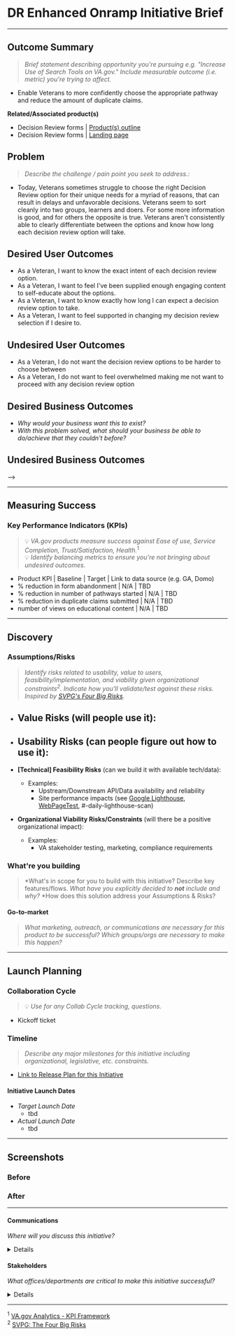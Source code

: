 # DR Enhanced Onramp Initiative Brief

---

## Outcome Summary
> *Brief statement describing opportunity you're pursuing e.g. "Increase Use of Search Tools on VA.gov." Include measurable outcome (i.e. metric) you're trying to affect.*
* Enable Veterans to more confidently choose the appropriate pathway and reduce the amount of duplicate claims. 

**Related/Associated product(s)**
- Decision Review forms | [Product(s) outline](https://github.com/department-of-veterans-affairs/va.gov-team/tree/master/products/decision-reviews) 
- Decision Review forms | [Landing page](https://www.va.gov/decision-reviews/) 

## Problem
> *Describe the challenge / pain point you seek to address.:* 
* Today, Veterans sometimes struggle to choose the right Decision Review option for their unique needs for a myriad of reasons, that can result in delays and unfavorable decisions. Veterans seem to sort cleanly into two groups, learners and doers. For some more information is good, and for others the opposite is true. Veterans aren't consistently able to clearly differentiate between the options and know how long each decision review option will take.   

## Desired User Outcomes
- As a Veteran, I want to know the exact intent of each decision review option.
- As a Veteran, I want to feel I've been supplied enough engaging content to self-educate about the options.
- As a Veteran, I want to know exactly how long I can expect a decision review option to take.
- As a Veteran, I want to feel supported in changing my decision review selection if I desire to.

## Undesired User Outcomes
- As a Veteran, I do not want the decision review options to be harder to choose between
- As a Veteran, I do not want to feel overwhelmed making me not want to proceed with any decision review option

  
## Desired Business Outcomes
- *Why would your business want this to exist?*
- *With this problem solved, what should your business be able to do/achieve that they couldn't before?*

## Undesired Business Outcomes
-->

---
## Measuring Success

### Key Performance Indicators (KPIs)
> 💡 *VA.gov products measure success against Ease of use, Service Completion, Trust/Satisfaction, Health.*<sup>1</sup>\
> 💡 *Identify balancing metrics to ensure you're not bringing about undesired outcomes.*

- Product KPI | Baseline | Target | Link to data source (e.g. GA, Domo)
- % reduction in form abandonment | N/A | TBD
- % reduction in number of pathways started | N/A | TBD
- % reduction in duplicate claims submitted | N/A | TBD
- number of views on educational content | N/A | TBD
---

## Discovery
### Assumptions/Risks
> *Identify risks related to usability, value to users, feasibility/implementation, and viability given organizational constraints<sup>2</sup>. 
> Indicate how you'll validate/test against these risks. Inspired by [SVPG's Four Big Risks](https://www.svpg.com/four-big-risks/).*

- **Value Risks** (will people use it): 
  - 
- **Usability Risks** (can people figure out how to use it):
  - 
- **[Technical] Feasibility Risks** (can we build it with available tech/data):
  - Examples:
    - Upstream/Downstream API/Data availability and reliability
    - Site performance impacts (see [Google Lighthouse](https://developers.google.com/web/tools/lighthouse), [WebPageTest](https://www.webpagetest.org/), #-daily-lighthouse-scan)
  
- **Organizational Viability Risks/Constraints** (will there be a positive organizational impact):
  - Examples: 
    - VA stakeholder testing, marketing, compliance requirements 

### What're you building
> *What's in scope for you to build with this initiative? Describe key features/flows. 
> *What have you explicitly decided to **not** include and why?*
> *How does this solution address your Assumptions & Risks?


#### Go-to-market 
> *What marketing, outreach, or communications are necessary for this product to be successful? Which groups/orgs are necessary to make this happen?*

--- 

## Launch Planning
### Collaboration Cycle
> 💡 *Use for any Collab Cycle tracking, questions.*

- Kickoff ticket

### Timeline 
> *Describe any major milestones for this initiative including organizational, legislative, etc. constraints.*

* [Link to Release Plan for this Initiative](https://github.com/department-of-veterans-affairs/va.gov-team/blob/master/platform/product-management/release-plan-template.md)

#### Initiative Launch Dates
- *Target Launch Date*
  - tbd
- *Actual Launch Date* 
  - tbd

---
   
## Screenshots

### Before

### After

---

#### Communications
*Where will you discuss this initiative?*

<details>

- Team Name: Benefits Decision Review
- GitHub Label(s): Decision-Reviews-Team
- Slack channel: [benefits-decision-review](https://dsva.slack.com/archives/C5AGLBNRK)
- Product POCs: Amy Lai, Maurice DeBeary

</details>


#### Stakeholders
*What offices/departments are critical to make this initiative successful?*

<details>
  
- Office/Department: OCTO Cross Benefits Crew
- Contact(s): Zach Goldfine
 
</details>

---
<sup>1</sup> [VA.gov Analytics - KPI Framework](https://github.com/department-of-veterans-affairs/va.gov-team/blob/master/platform/analytics/Analytics%20Playbook/va-gov-platform-analytics-kpi-framework.pdf)\
<sup>2</sup> [SVPG: The Four Big Risks](https://svpg.com/four-big-risks/)
